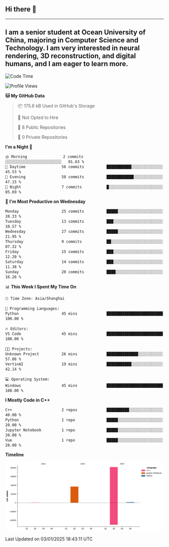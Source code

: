 ## Hi there 👋
---
I am a senior student at Ocean University of China, majoring in Computer Science and Technology. I am very interested in neural rendering, 3D reconstruction, and digital humans, and I am eager to learn more.
---
<!--START_SECTION:waka-->
![Code Time](http://img.shields.io/badge/Code%20Time-38%20hrs%2011%20mins-blue)

![Profile Views](http://img.shields.io/badge/Profile%20Views-13-blue)

**🐱 My GitHub Data** 

> 📦 175.8 kB Used in GitHub's Storage 
 > 
> 🚫 Not Opted to Hire
 > 
> 📜 8 Public Repositories 
 > 
> 🔑 0 Private Repositories 
 > 
**I'm a Night 🦉** 

```text
🌞 Morning                2 commits           ░░░░░░░░░░░░░░░░░░░░░░░░░   01.63 % 
🌆 Daytime                56 commits          ███████████░░░░░░░░░░░░░░   45.53 % 
🌃 Evening                58 commits          ████████████░░░░░░░░░░░░░   47.15 % 
🌙 Night                  7 commits           █░░░░░░░░░░░░░░░░░░░░░░░░   05.69 % 
```
📅 **I'm Most Productive on Wednesday** 

```text
Monday                   25 commits          █████░░░░░░░░░░░░░░░░░░░░   20.33 % 
Tuesday                  13 commits          ███░░░░░░░░░░░░░░░░░░░░░░   10.57 % 
Wednesday                27 commits          █████░░░░░░░░░░░░░░░░░░░░   21.95 % 
Thursday                 9 commits           ██░░░░░░░░░░░░░░░░░░░░░░░   07.32 % 
Friday                   15 commits          ███░░░░░░░░░░░░░░░░░░░░░░   12.20 % 
Saturday                 14 commits          ███░░░░░░░░░░░░░░░░░░░░░░   11.38 % 
Sunday                   20 commits          ████░░░░░░░░░░░░░░░░░░░░░   16.26 % 
```


📊 **This Week I Spent My Time On** 

```text
🕑︎ Time Zone: Asia/Shanghai

💬 Programming Languages: 
Python                   45 mins             █████████████████████████   100.00 % 

🔥 Editors: 
VS Code                  45 mins             █████████████████████████   100.00 % 

🐱‍💻 Projects: 
Unknown Project          26 mins             ██████████████░░░░░░░░░░░   57.86 % 
VertinAI                 19 mins             ███████████░░░░░░░░░░░░░░   42.14 % 

💻 Operating System: 
Windows                  45 mins             █████████████████████████   100.00 % 
```

**I Mostly Code in C++** 

```text
C++                      2 repos             ██████████░░░░░░░░░░░░░░░   40.00 % 
Python                   1 repo              █████░░░░░░░░░░░░░░░░░░░░   20.00 % 
Jupyter Notebook         1 repo              █████░░░░░░░░░░░░░░░░░░░░   20.00 % 
Vue                      1 repo              █████░░░░░░░░░░░░░░░░░░░░   20.00 % 
```



**Timeline**

![Lines of Code chart](https://raw.githubusercontent.com/polaris-cyy/polaris-cyy/main/assets/bar_graph.png)


 Last Updated on 03/01/2025 18:43:11 UTC
<!--END_SECTION:waka-->

